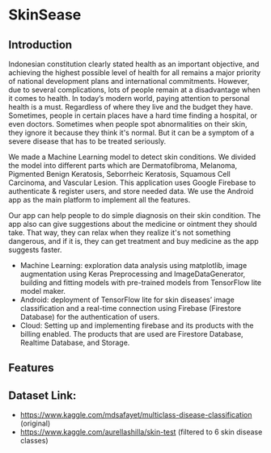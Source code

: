 # SkinSease

## Introduction
Indonesian constitution clearly stated health as an important objective, and achieving the highest possible level of health for all remains a major priority of national development plans and international commitments. However, due to several complications, lots of people remain at a disadvantage when it comes to health. In today’s modern world, paying attention to personal health is a must. Regardless of where they live and the budget they have. Sometimes, people in certain places have a hard time finding a hospital, or even doctors. Sometimes when people spot abnormalities on their skin, they ignore it because they think it's normal. But it can be a symptom of a severe disease that has to be treated seriously.

We made a Machine Learning model to detect skin conditions. We divided the model into different parts which are Dermatofibroma, Melanoma, Pigmented Benign Keratosis, Seborrheic Keratosis, Squamous Cell Carcinoma, and Vascular Lesion. This application uses Google Firebase to authenticate & register users, and store needed data. We use the Android app as the main platform to implement all the features.

Our app can help people to do simple diagnosis on their skin condition. The app also can give suggestions about the medicine or ointment they should take. That way, they can relax when they realize it's not something dangerous, and if it is, they can get treatment and buy medicine as the app suggests faster.

- Machine Learning: exploration data analysis using matplotlib, image augmentation using Keras Preprocessing and ImageDataGenerator, building and fitting models with pre-trained models from TensorFlow lite model maker.
- Android: deployment of TensorFlow lite for skin diseases’ image classification and a real-time connection using Firebase (Firestore Database) for the authentication of users.
- Cloud: Setting up and implementing firebase and its products with the billing enabled. The products that are used are Firestore Database, Realtime Database, and Storage.

## Features

## Dataset Link:
- https://www.kaggle.com/mdsafayet/multiclass-disease-classification (original)
- https://www.kaggle.com/aurellashilla/skin-test (filtered to 6 skin disease classes) 
